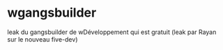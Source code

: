 # wgangsbuilder

leak du gangsbuilder de wDéveloppement qui est gratuit (leak par Rayan sur le nouveau five-dev)
